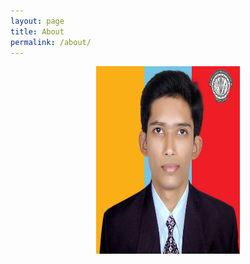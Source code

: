 ```yaml
---
layout: page
title: About 
permalink: /about/
---
```


<!---
![Ajinkya Dhekne][def] 
[def]: (/Ajinkya_photo "my_pic")
-->
<div align="center">
<img src="/Ajinkya_photo" alt= "my_pic" width="230" height="300">
</div>